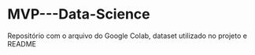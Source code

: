 # MVP---Data-Science
Repositório com o arquivo do Google Colab, dataset utilizado no projeto e README
